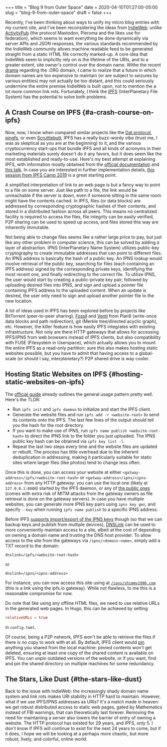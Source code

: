 +++
title = "Blog 9 from Outer Space"
date = 2020-04-10T01:27:00-05:00
slug = "blog-9-from-outer-space"
draft = false
+++

Recently, I've been thinking about ways to unify my micro blog entries with my current site, and I've been reconsidering the ideas from [IndieWeb](https://indieweb.org/): unlike [ActivityPub](https://activitypub.rocks/) (the protocol Mastodon, Pleroma and the likes use for federation), which seems to want everything be done dynamically via server APIs and JSON responses, the various standards recommended by the IndieWeb community allows machine readable feed to be generated straight from a static HTML file correctly marked-up. A core idea that IndieWeb seem to implicitly rely on is the lifetime of the URIs, and to a greater extent, site owner's control over the domain name. Withe the recent [drama](https://www.eff.org/deeplinks/2020/03/members-congress-once-again-urge-icann-save-dot-org) regarding the .ORG domain, I came to realize that a future in which domain names are too expensive to maintain (or are subject to seizures by various entities) may not actually be too distant, and this could seriously undermine the entire premise IndieWeb is built upon, not to mention the a lot more common link rots. Fortunately, I think the [IPFS](https://ipfs.io/) (InterPlanetary File System) has the potential to solve both problems.


## A Crash Course on IPFS {#a-crash-course-on-ipfs}

Now, now, I know when compared similar projects like the [Dat protocol](https://dat.foundation/), [pingfs](https://github.com/yarrick/pingfs), or even [Scruttlebutt](https://scuttlebutt.nz/), IPFS has a really buzz-wordy vibe (trust me, I was as skeptical as you are at the beginning) to it, and the various cryptocurrency start-ups that bundle IPFS and all kinds of acronyms in their marketing materials surely doesn't do it any favors, but it does seem like the most established and ready-to-use. Here's my best attempt at explaining IPFS, with information mostly obtained from the [official documentation](https://docs.ipfs.io/) and [this talk](https://www.youtube.com/watch?v=HUVmypx9HGI). In case you are interested in further implementation details, [this session from IPFS Camp 2019](https://www.youtube.com/watch?v=Z5zNPwMDYGg) is a great starting point.

A simplified interpretation of link to an web page is but a fancy way to point to a file on some server. Just like path to a file, the link would be unreachable if the server is down, even if someone sitting in the same room might have the contents cached. In IPFS, files (or data blocks) are addressed by corresponding cryptographic hashes of their contents, and stored in a distributed fashion across all peers. This means no centralized facility is required to access the files, file integrity can be easily verified, P2P sharing can be used to speed up access, and files stored this way are inherently immutable.

Not being able to change files seems like a rather large price to pay, but just like any other problem in computer science, this can be solved by adding a layer of abstraction. IPNS (InterPlanetary Name System) utilizes public-key cryptography to create immutable addresses that can point to different files. An IPNS address is basically the hash of a public key. An IPNS lookup would involve retrieval of the public key, searching for files (each containing an IPFS address) signed by the corresponding private keys, identifying the most recent one, and finally redirecting to the correct file. To utilize IPNS, the user would start by creating a public-private key pair, followed by uploading desired files into IPNS, and sign and upload a pointer file containing IPFS address to the uploaded content. When an update is desired, the user only need to sign and upload another pointer file to the new location.

A lot of ideas used in IPFS has been explored before by projects like BitTorrent (peer-to-peer sharing), [Fossil](https://en.wikipedia.org/wiki/Fossil%5F(file%5Fsystem)) and [Venti](https://en.wikipedia.org/wiki/Venti) from Plan9 (write-once data blocks and path redirection), git (Merkle tree/directed acyclic graph), etc. However, the killer feature is how easily IPFS integrates with existing infrastructure. Not only are there HTTP gateways that allows for accessing IPFS/IPNS from web browsers instead of IPFS clients, but also compatibility with FUSE (Filesystem in Userspace), which actually allows you to mount the entire IPFS as a read-only partition: sure this also makes hosting static websites possible, but you have to admit that having access to a global-scale (or should I say, interplanetary?) P2P shared drive is way cooler.


## Hosting Static Websites on IPFS {#hosting-static-websites-on-ipfs}

The [official guide](https://docs-beta.ipfs.io/how-to/command-line-quick-start/) already outlines the general usage pattern pretty well. Here's the TLDR:

-   Run `ipfs init` and `ipfs daemon` to initialize and start the IPFS client.
-   Generate the website files and run `ipfs add -r <website-root>` to send its contents onto the IPFS. The last few lines of the output should tell you the hash for the root directory.
-   If you want to make use of IPNS, run `ipfs name publish <website-root-hash>` to direct the IPNS link to the folder you just uploaded. The IPNS public key hash can be obtained via `ipfs key list -l`.
-   Repeat the last two steps every time and the website files are updated or rebuilt. The process has little overhead due to the inherent deduplication in addressing, making it particularly suitable for static sites where larger files (like photos) tend to change less often.

Once this is done, you can access your website at either `<gatway-address>/ipfs/<website-root-hash>` or `<gatway-address>/ipns/<ipns-address>` from any HTTP gateway: you can use the local one (likely at `127.0.0.1:8080`) started by the IPFS daemon, or any of [the public ones](https://ipfs.github.io/public-gateway-checker/) (comes with extra risk of MITM attacks from the gateway owners as file retrieval is done on the gateway servers). In case you have multiple websites, you can generate more IPNS key pairs using `ipns key gen`, and specify `--key` when running `ipfs name publish` to a specific IPNS address.

Before IPFS [supports import/export of the IPNS keys](https://github.com/ipfs/go-ipfs/issues/4240) though (so that we can backup keys and publish from multiple devices), [DNSLink](https://docs.ipfs.io/guides/concepts/dnslink/) can be used to more conveniently maintain access to a site, albeit at the cost of depending on owning a domain name and trusting the DNS host provider. To allow access to the site from the gateways via `/ipns/<domain-name>`,
simply add a TXT record to the domain:

```text
dnslink=/ipfs/<website-root-hash>
```

or

```text
dnslink=/ipns/<ipns-address>
```

For instance, you can now access this site using at [`/ipns/shimmy1996.com`](https://ipfs.io/ipns/shimmy1996.com/) (this is a link using the ipfs.io gateway). While not flawless, to me this is a reasonable compromise for now.

Do note that like using any offline HTML files, we need to use relative URLs in the generated web pages. In Hugo, this can be achieved by setting

```toml
relativeURLs = true
```

in `config.toml`.

Of course, being a P2P network, IPFS won't be able to retrieve the files if there is no copy to work with at all. By default, IPFS client would [pin](https://docs.ipfs.io/guides/concepts/pinning/) anything you shared from the local machine: pinned contents won't get deleted, ensuring at least one copy of the shared content is available on IPFS. You can unpin outdated versions of the website, or if you want, find and pin the shared directory on multiple machines for some redundancy.


## The Stars, Like Dust {#the-stars-like-dust}

Back to the issue with IndieWeb: the increasingly shady domain name system and link rots makes URI stability in HTTP hard to maintain. However, what if we use IPFS/IPNS addresses as URIs? It's a match made in heaven: we get robust distributed access to static web pages, gated by Mathematics instead of FBI warnings, that can theoretically last forever. Removing the need for maintaining a server also lowers the barrier of entry of owning a website. The HTTP protocol has existed for 29 years, and IPFS, only 5. I don't know if IPFS will continue to exist for the next 24 years to come, but if it does, I hope we will be looking at a perhaps more chaotic, but more robust, lively, and colorful, online world.
